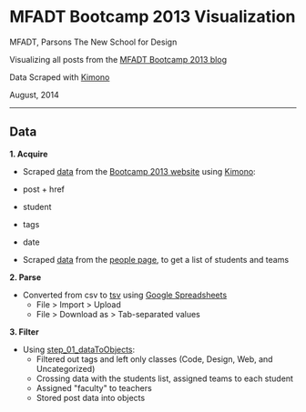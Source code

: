 # MFADT Bootcamp 2013 Visualization
MFADT, Parsons The New School for Design

Visualizing all posts from the [MFADT Bootcamp 2013 blog](http://bootcamp.parsons.edu/2013/)

Data Scraped with [Kimono](https://www.kimonolabs.com/)

August, 2014

---

## Data
**1. Acquire**

  * Scraped [data](https://raw.githubusercontent.com/gianordoli/bootcamp_2013_visualization/master/_data/kimonoData.csv) from the [Bootcamp 2013 website](http://bootcamp.parsons.edu/2013/) using [Kimono](https://www.kimonolabs.com/):
   * post + href
   * student
   * tags
   * date

  
  * Scraped [data](https://raw.githubusercontent.com/gianordoli/bootcamp_2013_visualization/master/_data/bootcamp_2013_students.tsv) from the [people page](http://bootcamp.parsons.edu/2013/people), to get a list of students and teams
    
**2. Parse**

  * Converted from csv to [tsv](https://raw.githubusercontent.com/gianordoli/bootcamp_2013_visualization/master/_data/bootcamp_2013_posts.tsv) using [Google Spreadsheets](https://docs.google.com/spreadsheets)
  	* File > Import > Upload
  	* File > Download as > Tab-separated values
  	
**3. Filter**

  * Using [step_01_dataToObjects](https://github.com/gianordoli/bootcamp_2013_visualization/tree/master/step_01_dataToObjects):
  	* Filtered out tags and left only classes (Code, Design, Web, and Uncategorized)
  	* Crossing data with the students list, assigned teams to each student
  	* Assigned "faculty" to teachers
  	* Stored post data into objects
